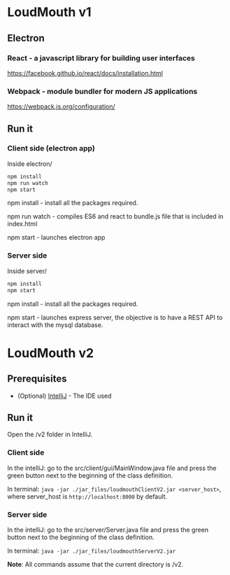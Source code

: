 
# LoudMouth v1

## Electron
### React - a javascript  library for building user interfaces
https://facebook.github.io/react/docs/installation.html

### Webpack - module bundler for modern JS applications
https://webpack.js.org/configuration/

## Run it

### Client side (electron app)

Inside electron/
```bash
npm install
npm run watch
npm start
```

npm install - install all the packages required.

npm run watch - compiles ES6 and react to bundle.js file that is included in index.html

npm start - launches electron app

### Server side

Inside server/
```bash
npm install
npm start
```
npm install - install all the packages required.

npm start - launches express server, the objective is to have a REST API to interact with the mysql database.

# LoudMouth v2

## Prerequisites

* (Optional) [IntelliJ](https://www.jetbrains.com/idea/) - The IDE used

## Run it

Open the /v2 folder in IntelliJ.

### Client side

In the intelliJ: go to the src/client/gui/MainWindow.java file and press the green button next to the beginning of the class definition.

In terminal: ```java -jar ./jar_files/loudmouthClientV2.jar <server_host>```, where server_host is ```http://localhost:8000``` by default.

### Server side

In the intelliJ: go to the src/server/Server.java file and press the green button next to the beginning of the class definition.

In terminal: ```java -jar ./jar_files/loudmouthServerV2.jar```

**Note**: All commands assume that the current directory is /v2.
